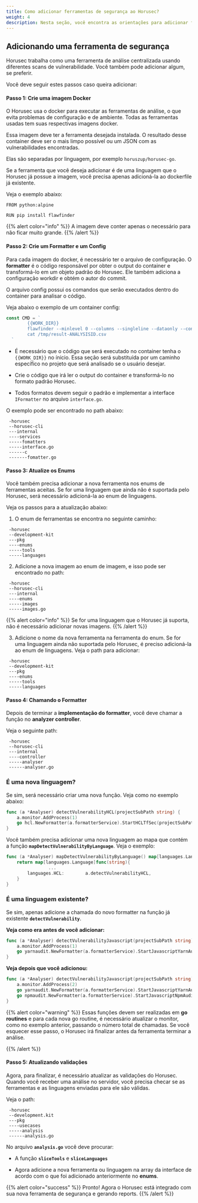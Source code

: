```yaml
---
title: Como adicionar ferramentas de segurança ao Horusec?
weight: 4
description: Nesta seção, você encontra as orientações para adicionar ferramentas de segurança ao Horusec.
---
```


## **Adicionando uma ferramenta de segurança**
 
Horusec trabalha como uma ferramenta de análise centralizada usando diferentes scans de vulnerabilidade. Você também pode adicionar algum, se preferir.

Você deve seguir estes passos caso queira adicionar:
 
#### **Passo 1: Crie uma imagem Docker**
 
O Horusec usa o docker para executar as ferramentas de análise, o que evita problemas de configuração e de ambiente. Todas as ferramentas usadas tem suas respectivas imagens docker.

Essa imagem deve ter a ferramenta desejada instalada. O resultado desse container deve ser o mais limpo possível ou um JSON com as vulnerabilidades encontradas. 

Elas são separadas por linguagem, por exemplo
`horuszup/horusec-go`.

Se a ferramenta que você deseja adicionar é de uma linguagem que o Horusec já possue a imagem, você precisa apenas adicioná-la ao dockerfile já existente. 

Veja o exemplo abaixo: 
 
```
FROM python:alpine

RUN pip install flawfinder
```
 
{{% alert color="info" %}}
A imagem deve conter apenas o necessário para não ficar muito grande. 
{{% /alert %}}
 
#### **Passo 2: Crie um Formatter e um Config**

Para cada imagem do docker, é necessário ter o arquivo de configuração. O **formatter** é o código responsável por obter o output do container e transformá-lo em um objeto padrão do Horusec. Ele também adiciona a configuração workdir e obtém o autor do commit.
 
 O arquivo config possui os comandos que serão executados dentro do container para analisar o código.

Veja abaixo o exemplo de um container config: 

 
```go
const CMD = `
		{{WORK_DIR}}
		flawfinder --minlevel 0 --columns --singleline --dataonly --context --csv . > /tmp/result-ANALYSISID.csv
		cat /tmp/result-ANALYSISID.csv
  `
```
- É necessário que o código que será executado no container tenha o `{{WORK_DIR}}` no ínicio. Essa seção será substituída por um caminho específico no projeto que será analisado se o usuário desejar. 

- Crie o código que irá ler o output do container e transformá-lo no formato padrão Horusec. 
 
- Todos formatos devem seguir o padrão e implementar a interface `IFormatter` no arquivo `interface.go`.

O exemplo pode ser encontrado no path abaixo: 
 
```
 -horusec
 --horusec-cli
 ---internal
 ----services
 -----fomatters
 -----interface.go
 ------c
 -------fomatter.go
```

#### **Passo 3: Atualize os Enums**

Você também precisa adicionar a nova ferramenta nos enums de ferramentas aceitas. Se for uma linguagem que ainda não é suportada pelo Horusec, será necessário adicioná-la ao enum de linguagens.

Veja os passos para a atualização abaixo: 

1. O enum de ferramentas se encontra no seguinte caminho: 
 

```
 -horusec
 --development-kit
 ---pkg
 ----enums
 -----tools
 -----languages
```

2. Adicione a nova imagem ao enum de imagem, e isso pode ser encontrado no path: 

```
 -horusec
 --horusec-cli
 ---internal
 ----enums
 -----images
 -----images.go
```


{{% alert color="info" %}}
Se for uma linguagem que o Horusec já suporta, não é necessário adicionar novas imagens. 
{{% /alert %}}

3. Adicione o nome da nova ferramenta na ferramenta do enum. 
Se for uma linguagem ainda não suportada pelo Horusec, é preciso adicioná-la ao enum de linguagens.
Veja o path para adicionar: 

```
 -horusec
 --development-kit
 ---pkg
 ----enums
 -----tools
 -----languages
```

#### **Passo 4: Chamando o Formatter**

Depois de terminar a **implementação do formatter**, você deve chamar a função no **analyzer controller**. 


Veja o seguinte path:

```
 -horusec
 --horusec-cli
 ---internal
 ----controller
 -----analyser
 ------analyser.go
```

### É uma nova linguagem? 

Se sim, será necessário criar uma nova função. Veja como no exemplo abaixo: 

```go
func (a *Analyser) detectVulnerabilityHCL(projectSubPath string) {
	a.monitor.AddProcess(1)
	go hcl.NewFormatter(a.formatterService).StartHCLTfSec(projectSubPath)
}
```


Você também precisa adicionar uma nova linguagem ao mapa que contém a função  **`mapDetectVulnerabilityByLanguage`**. Veja o exemplo: 

```go
func (a *Analyser) mapDetectVulnerabilityByLanguage() map[languages.Language]func(string) {
	return map[languages.Language]func(string){
				...
		languages.HCL:        a.detectVulnerabilityHCL,
	}
}
```


### É uma linguagem existente? 

Se sim, apenas adicione a chamada do novo formatter na função já existente **`detectVulnerability`**.


**Veja como era antes de você adicionar:** 

```go
func (a *Analyser) detectVulnerabilityJavascript(projectSubPath string) {
	a.monitor.AddProcess(1)
	go yarnaudit.NewFormatter(a.formatterService).StartJavascriptYarnAudit(projectSubPath)
}
```
**Veja depois que você adicionou:**

```go
func (a *Analyser) detectVulnerabilityJavascript(projectSubPath string) {
	a.monitor.AddProcess(2)
	go yarnaudit.NewFormatter(a.formatterService).StartJavascriptYarnAudit(projectSubPath)
	go npmaudit.NewFormatter(a.formatterService).StartJavascriptNpmAudit(projectSubPath)
}
```

{{% alert color="warning" %}}
Essas funções devem ser realizadas em **go routines** e para cada nova go routine, é necessário atualizar o monitor, como no exemplo anterior, passando o número total de chamadas. 
Se você esquecer esse passo, o Horusec irá finalizar antes da ferramenta terminar a análise. 

{{% /alert %}}

#### **Passo 5: Atualizando validações** 

Agora, para finalizar, é necessário atualizar as validações do Horusec. Quando você receber uma análise no servidor, você precisa checar se as ferramentas e as linguagens enviadas para ele são válidas. 

Veja o path:

```
 -horusec
 --development.kit
 ---pkg
 ----usecases
 -----analysis
 ------analysis.go
```

No arquivo **`analysis.go`** você deve procurar: 

* A função **`sliceTools`** e **`sliceLanguages`**

* Agora adicione a nova ferramenta ou linguagem na array da interface de acordo com o que foi adicionado anteriormente no **enums**. 

{{% alert color="success" %}}
Pronto! Agora o Horusec está integrado com sua nova ferramenta de segurança e gerando reports. 
{{% /alert %}}
